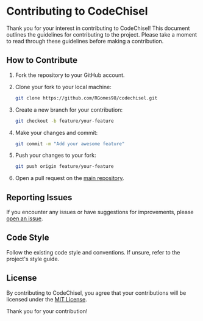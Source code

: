 # Contributing to CodeChisel

Thank you for your interest in contributing to CodeChisel! This document outlines the guidelines for contributing to the project. Please take a moment to read through these guidelines before making a contribution.

## How to Contribute

1. Fork the repository to your GitHub account.
2. Clone your fork to your local machine:

   ```bash
   git clone https://github.com/RGomes98/codechisel.git
   ```

3. Create a new branch for your contribution:

   ```bash
   git checkout -b feature/your-feature
   ```

4. Make your changes and commit:

   ```bash
   git commit -m "Add your awesome feature"
   ```

5. Push your changes to your fork:

   ```bash
   git push origin feature/your-feature
   ```

6. Open a pull request on the [main repository](https://github.com/RGomes98/codechisel).

## Reporting Issues

If you encounter any issues or have suggestions for improvements, please [open an issue](https://github.com/RGomes98/codechisel/issues).

## Code Style

Follow the existing code style and conventions. If unsure, refer to the project's style guide.

## License

By contributing to CodeChisel, you agree that your contributions will be licensed under the [MIT License](LICENSE).

Thank you for your contribution!
